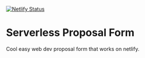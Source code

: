 [![Netlify Status](https://api.netlify.com/api/v1/badges/ed1a6e88-9eac-4dca-adea-19cc40f1877e/deploy-status)](https://app.netlify.com/sites/ccdd-proposal-form/deploys)

# Serverless Proposal Form

Cool easy web dev proposal form that works on netlify.
